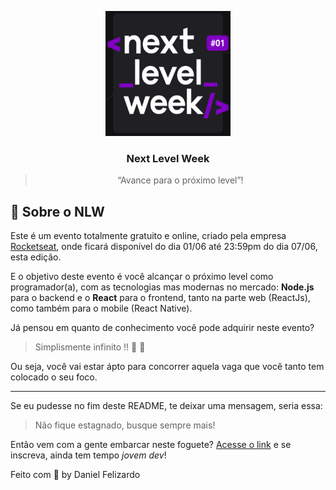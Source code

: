 <p align='center'>
  <img width='200' height='200' alt="GoStack" src="assets/logo-nwl.png" />
</p>

<h3 align="center">
  Next Level Week
</h3>

<blockquote align="center">“Avance para o próximo level”!</blockquote>

## :rocket: Sobre o NLW

Este é um evento totalmente gratuito e online, criado pela empresa [Rocketseat](https://github.com/Rocketseat), onde ficará disponível do dia 01/06 até 23:59pm do dia 07/06, esta edição.

E o objetivo deste evento é você alcançar o próximo level como programador(a), com as tecnologias mas modernas no mercado: **Node.js** para o backend e o **React** para o frontend, tanto na parte web (ReactJs), como também para o mobile (React Native).

Já pensou em quanto de conhecimento você pode adquirir neste evento?

> Simplismente infinito !! :rocket: 💜

Ou seja, você vai estar ápto para concorrer aquela vaga que você tanto tem colocado o seu foco.

___

Se eu pudesse no fim deste README, te deixar uma mensagem, seria essa:

<blockquote>Não fique estagnado, busque sempre mais!</blockquote>

Então vem com a gente embarcar neste foguete? [Acesse o link](https://nextlevelweek.com/inscricao/1) e se inscreva, ainda tem tempo *jovem dev*!

Feito com 💜 by Daniel Felizardo
